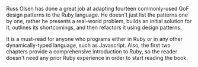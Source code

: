Russ Olsen has done a great job at adapting fourteen commonly-used GoF design patterns to the Ruby language. He doesn't just list the patterns one by one, rather he presents a real-world problem, builds an initial solution for it, outlines its shortcomings, and then refactors it using design patterns.

It is a must-read for anyone who programs either in Ruby or in any other dynamically-typed language, such as Javascript. Also, the first two chapters provide a comprehensive introduction to Ruby, so the reader doesn't need any prior Ruby experience in order to start reading the book.